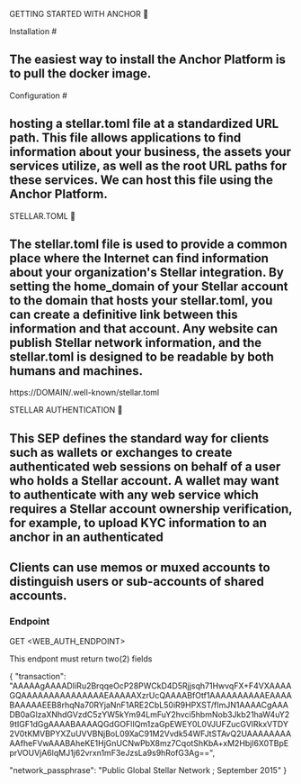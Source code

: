 GETTING STARTED WITH ANCHOR 🔗

Installation #
## The easiest way to install the Anchor Platform is to pull the docker image.

Configuration #
## hosting a stellar.toml file at a standardized URL path. This file allows applications to find information about your business, the assets your services utilize, as well as the root URL paths for these services. We can host this file using the Anchor Platform.


STELLAR.TOML 🔗

## The stellar.toml file is used to provide a common place where the Internet can find information about your organization's Stellar integration. By setting the home_domain of your Stellar account to the domain that hosts your stellar.toml, you can create a definitive link between this information and that account. Any website can publish Stellar network information, and the stellar.toml is designed to be readable by both humans and machines.


https://DOMAIN/.well-known/stellar.toml



STELLAR AUTHENTICATION 🔗

## This SEP defines the standard way for clients such as wallets or exchanges to create authenticated web sessions on behalf of a user who holds a Stellar account. A wallet may want to authenticate with any web service which requires a Stellar account ownership verification, for example, to upload KYC information to an anchor in an authenticated

## Clients can use memos or muxed accounts to distinguish users or sub-accounts of shared accounts.

### Endpoint
 GET <WEB_AUTH_ENDPOINT>  

 This endpont must return two(2) fields

 {
  "transaction": "AAAAAgAAAADIiRu2BrqqeOcP28PWCkD4D5Rjjsqh71HwvqFX+F4VXAAAAGQAAAAAAAAAAAAAAAEAAAAAXzrUcQAAAABfOtf1AAAAAAAAAAEAAAABAAAAAEEB8rhqNa70RYjaNnF1ARE2CbL50iR9HPXST/fImJN1AAAACgAAADB0aGlzaXNhdGVzdC5zYW5kYm94LmFuY2hvci5hbmNob3Jkb21haW4uY29tIGF1dGgAAAABAAAAQGdGOFlIQm1zaGpEWEY0L0VJUFZucGVlRkxVTDY2V0tKMVBPYXZuUVVBNjBoL09XaC91M2Vvdk54WFJtSTAvQ2UAAAAAAAAAAfheFVwAAABAheKE1HjGnUCNwPbX8mz7CqotShKbA+xM2Hbjl6X0TBpEprVOUVjA6lqMJ1j62vrxn1mF3eJzsLa9s9hRofG3Ag==",
  
  "network_passphrase": "Public Global Stellar Network ; September 2015"
}


